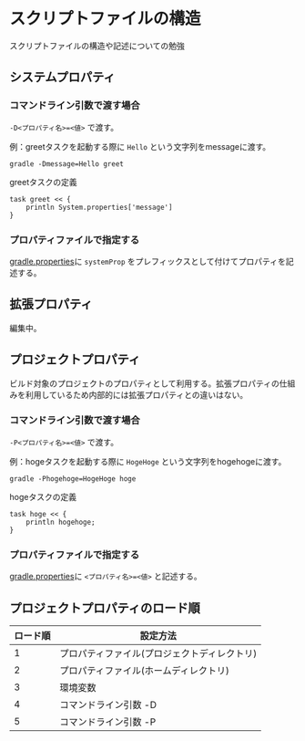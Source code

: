 # スクリプトファイルの構造
スクリプトファイルの構造や記述についての勉強

## システムプロパティ

### コマンドライン引数で渡す場合
`-D<プロパティ名>=<値>` で渡す。

例：greetタスクを起動する際に `Hello` という文字列をmessageに渡す。
 
 `gradle -Dmessage=Hello greet`

greetタスクの定義
```
task greet << {
	println System.properties['message']
}
```

### プロパティファイルで指定する
[gradle.properties](./gradle.properties)に `systemProp` をプレフィックスとして付けてプロパティを記述する。

## 拡張プロパティ
編集中。

## プロジェクトプロパティ
ビルド対象のプロジェクトのプロパティとして利用する。拡張プロパティの仕組みを利用しているため内部的には拡張プロパティとの違いはない。

### コマンドライン引数で渡す場合
`-P<プロパティ名>=<値>` で渡す。

例：hogeタスクを起動する際に `HogeHoge` という文字列をhogehogeに渡す。

`gradle -Phogehoge=HogeHoge hoge`

hogeタスクの定義
```
task hoge << {
	println hogehoge;
}
```

### プロパティファイルで指定する
[gradle.properties](./gradle.properties)に `<プロパティ名>=<値>` と記述する。

## プロジェクトプロパティのロード順
|ロード順|設定方法|
|---|---|
|1|プロパティファイル(プロジェクトディレクトリ)|
|2|プロパティファイル(ホームディレクトリ)|
|3|環境変数|
|4|コマンドライン引数 -D|
|5|コマンドライン引数 -P|
